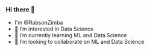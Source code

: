 ### Hi there 👋

- I'm @RabsonZimba
- 👀 I’m interested in Data Science
- 🌱 I’m currently learning ML and Data Science  
- 👯 I’m looking to collaborate on ML and Data Science   




<!--
**RabsonZimba/RabsonZimba** is a ✨ _special_ ✨ repository because its `README.md` (this file) appears on your GitHub profile.

Here are some ideas to get you started:

- 🔭 I’m currently working on ...
- 🌱 I’m currently learning ...
- 👯 I’m looking to collaborate on ...
- 🤔 I’m looking for help with ...
- 💬 Ask me about ...
- 📫 How to reach me: ...
- 😄 Pronouns: ...
- ⚡ Fun fact: ...
-->
